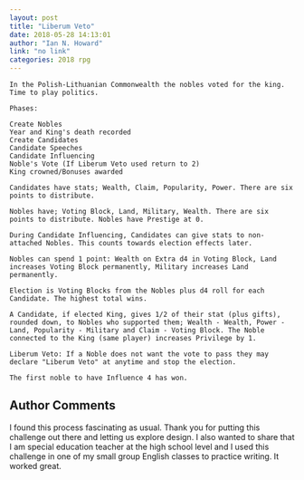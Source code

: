 ```yaml
---
layout: post
title: "Liberum Veto"
date: 2018-05-28 14:13:01
author: "Ian N. Howard"
link: "no link"
categories: 2018 rpg
---
```

```
In the Polish-Lithuanian Commonwealth the nobles voted for the king. Time to play politics.

Phases:

Create Nobles
Year and King's death recorded
Create Candidates
Candidate Speeches
Candidate Influencing
Noble's Vote (If Liberum Veto used return to 2)
King crowned/Bonuses awarded

Candidates have stats; Wealth, Claim, Popularity, Power. There are six points to distribute.

Nobles have; Voting Block, Land, Military, Wealth. There are six points to distribute. Nobles have Prestige at 0.

During Candidate Influencing, Candidates can give stats to non-attached Nobles. This counts towards election effects later.

Nobles can spend 1 point: Wealth on Extra d4 in Voting Block, Land increases Voting Block permanently, Military increases Land permanently.

Election is Voting Blocks from the Nobles plus d4 roll for each Candidate. The highest total wins.

A Candidate, if elected King, gives 1/2 of their stat (plus gifts), rounded down, to Nobles who supported them; Wealth - Wealth, Power - Land, Popularity - Military and Claim - Voting Block. The Noble connected to the King (same player) increases Privilege by 1.

Liberum Veto: If a Noble does not want the vote to pass they may declare "Liberum Veto" at anytime and stop the election.

The first noble to have Influence 4 has won.
```
## Author Comments 

I found this process fascinating as usual. Thank you for putting this challenge out there and letting us explore design. I also wanted to share that I am special education teacher at the high school level and I used this challenge in one of my small group English classes to practice writing. It worked great.
